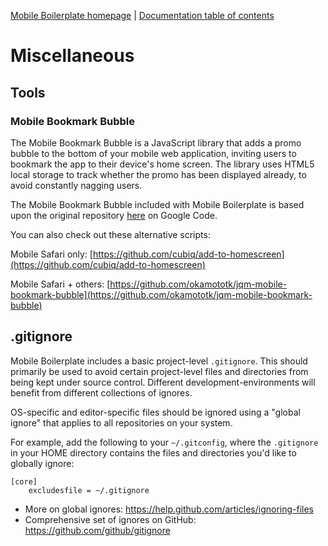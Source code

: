 [Mobile Boilerplate homepage](http://mobileboilerplate.com/) | [Documentation table of contents](README.md)

# Miscellaneous

## Tools

### Mobile Bookmark Bubble

The Mobile Bookmark Bubble is a JavaScript library that adds a promo bubble to the bottom of your mobile web application, inviting users to bookmark the app to their device's home screen. The library uses HTML5 local storage to track whether the promo has been displayed already, to avoid constantly nagging users.

The Mobile Bookmark Bubble included with Mobile Boilerplate is based upon the original repository [here](http://code.google.com/p/mobile-bookmark-bubble/) on Google Code.

You can also check out these alternative scripts:

Mobile Safari only: [https://github.com/cubiq/add-to-homescreen](https://github.com/cubiq/add-to-homescreen)

Mobile Safari + others: [https://github.com/okamototk/jqm-mobile-bookmark-bubble](https://github.com/okamototk/jqm-mobile-bookmark-bubble)

## .gitignore

Mobile Boilerplate includes a basic project-level `.gitignore`. This should
primarily be used to avoid certain project-level files and directories from
being kept under source control. Different development-environments will
benefit from different collections of ignores.

OS-specific and editor-specific files should be ignored using a "global
ignore" that applies to all repositories on your system.

For example, add the following to your `~/.gitconfig`, where the `.gitignore`
in your HOME directory contains the files and directories you'd like to
globally ignore:

```gitignore
[core]
    excludesfile = ~/.gitignore
```

* More on global ignores: https://help.github.com/articles/ignoring-files
* Comprehensive set of ignores on GitHub: https://github.com/github/gitignore
